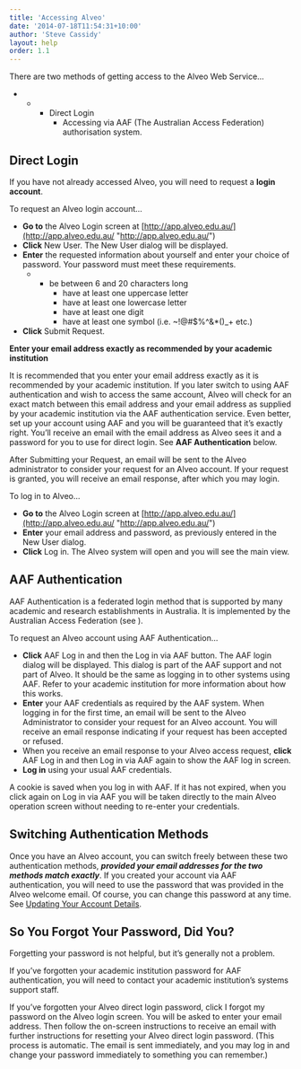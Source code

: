 ```yaml
---
title: 'Accessing Alveo'
date: '2014-07-18T11:54:31+10:00'
author: 'Steve Cassidy'
layout: help
order: 1.1
---
```


There are two methods of getting access to the Alveo Web Service…

- - - Direct Login
        - Accessing via AAF (The Australian Access Federation) authorisation system.

## **Direct Login**

If you have not already accessed Alveo, you will need to request a **login account**.

To request an Alveo login account…

- **Go to** the Alveo Login screen at [http://app.alveo.edu.au/](http://app.alveo.edu.au/ "http://app.alveo.edu.au/")
- **Click** New User. The New User dialog will be displayed.
- **Enter** the requested information about yourself and enter your choice of password. Your password must meet these requirements. 
    - - be between 6 and 20 characters long
        - have at least one uppercase letter
        - have at least one lowercase letter
        - have at least one digit
        - have at least one symbol (i.e. ~!@#$%^&amp;\*()\_+ etc.)
- **Click** Submit Request.



**Enter your email address exactly as recommended by your academic institution**

It is recommended that you enter your email address exactly as it is recommended by your academic institution. If you later switch to using AAF authentication and wish to access the same account, Alveo will check for an exact match between this email address and your email address as supplied by your academic institution via the AAF authentication service. Even better, set up your account using AAF and you will be guaranteed that it’s exactly right. You’ll receive an email with the email address as Alveo sees it and a password for you to use for direct login. See **AAF Authentication** below.



After Submitting your Request, an email will be sent to the Alveo administrator to consider your request for an Alveo account. If your request is granted, you will receive an email response, after which you may login.

To log in to Alveo…

- **Go to** the Alveo Login screen at [http://app.alveo.edu.au/](http://app.alveo.edu.au/ "http://app.alveo.edu.au/")
- **Enter** your email address and password, as previously entered in the New User dialog.
- **Click** Log in. The Alveo system will open and you will see the main view.



## **AAF Authentication**

AAF Authentication is a federated login method that is supported by many academic and research establishments in Australia. It is implemented by the Australian Access Federation (see ).

To request an Alveo account using AAF Authentication…

- **Click** AAF Log in and then the Log in via AAF button. The AAF login dialog will be displayed. This dialog is part of the AAF support and not part of Alveo. It should be the same as logging in to other systems using AAF. Refer to your academic institution for more information about how this works.
- **Enter** your AAF credentials as required by the AAF system. When logging in for the first time, an email will be sent to the Alveo Administrator to consider your request for an Alveo account. You will receive an email response indicating if your request has been accepted or refused.
- When you receive an email response to your Alveo access request, **click** AAF Log in and then Log in via AAF again to show the AAF log in screen.
- **Log in** using your usual AAF credentials.



A cookie is saved when you log in with AAF. If it has not expired, when you click again on Log in via AAF you will be taken directly to the main Alveo operation screen without needing to re-enter your credentials.

## **Switching Authentication Methods**

Once you have an Alveo account, you can switch freely between these two authentication methods, ***provided your email addresses for the two methods match exactly***. If you created your account via AAF authentication, you will need to use the password that was provided in the Alveo welcome email. Of course, you can change this password at any time. See [Updating Your Account Details](/help/user-administration-functions/updating-your-account-details "Updating Your Account Details").

## **So You Forgot Your Password, Did You?**

Forgetting your password is not helpful, but it’s generally not a problem.

If you’ve forgotten your academic institution password for AAF authentication, you will need to contact your academic institution’s systems support staff.

If you’ve forgotten your Alveo direct login password, click I forgot my password on the Alveo login screen. You will be asked to enter your email address. Then follow the on-screen instructions to receive an email with further instructions for resetting your Alveo direct login password. (This process is automatic. The email is sent immediately, and you may log in and change your password immediately to something you can remember.)